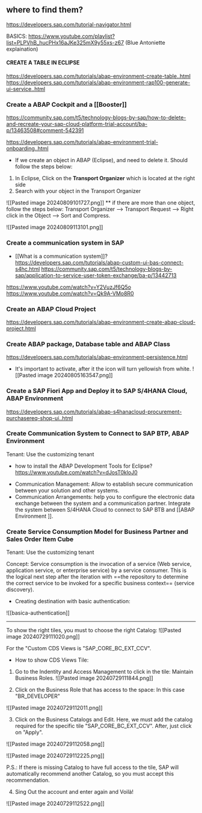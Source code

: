 ## where to find them?

https://developers.sap.com/tutorial-navigator.html

BASICS: https://www.youtube.com/playlist?list=PLPVhB_hucPHx16aJKe325mX9y55xs-z67 (Blue Antoniette explaination)

#### CREATE A TABLE IN ECLIPSE 

https://developers.sap.com/tutorials/abap-environment-create-table..html
https://developers.sap.com/tutorials/abap-environment-rap100-generate-ui-service..html
### Create a ABAP Cockpit and a [[Booster]]

https://community.sap.com/t5/technology-blogs-by-sap/how-to-delete-and-recreate-your-sap-cloud-platform-trial-account/ba-p/13463508#comment-542391

https://developers.sap.com/tutorials/abap-environment-trial-onboarding..html

* If we create an object in ABAP (Eclipse), and need to delete it. Should follow the steps below: 

1. In Eclipse, Click on the **Transport Organizer** which is located at the right side
2. Search with your object in the Transport Organizer

![[Pasted image 20240809101727.png]]
** if there are more than one object, follow the steps below: 
Transport Organizer  --> Transport Request --> Right click in the Object --> Sort and Compress.

![[Pasted image 20240809113101.png]]

### Create a communication system in SAP
+ [[What is a communication system]]? 
https://developers.sap.com/tutorials/abap-custom-ui-bas-connect-s4hc.html
https://community.sap.com/t5/technology-blogs-by-sap/application-to-service-user-token-exchange/ba-p/13442713

https://www.youtube.com/watch?v=Y2VuzJf6Q5o
https://www.youtube.com/watch?v=Qk9A-VMo8R0
### Create an ABAP Cloud Project

https://developers.sap.com/tutorials/abap-environment-create-abap-cloud-project.html


### Create ABAP package, Database table and ABAP Class

https://developers.sap.com/tutorials/abap-environment-persistence.html

* It's important to activate, after it the icon will turn yellowish from white. 
![[Pasted image 20240805163547.png]]
### Create a SAP Fiori App and Deploy it to SAP S/4HANA Cloud, ABAP Environment

https://developers.sap.com/tutorials/abap-s4hanacloud-procurement-purchasereq-shop-ui..html


### Create Communication System to Connect to SAP BTP, ABAP Environment

Tenant: Use the customizing tenant

* how to install the ABAP Development Tools for Eclipse? https://www.youtube.com/watch?v=dJosT0kloJ0
+ Communication Management: Allow to establish secure communication between your solution and other systems. 
+ Communication Arrangements: help you to configure the electronic data exchange between the system and a communication partner.
Integrate the system between S/4HANA Cloud to connect to SAP BTB and [[ABAP Environment ]].

###  Create Service Consumption Model for Business Partner and Sales Order Item Cube

Tenant: Use the customizing tenant

Concept: Service consumption is the invocation of a service (Web service, application service, or enterprise service) by a service consumer. This is the logical next step after the iteration with ==the repository to determine the correct service to be invoked for a specific business context== (service discovery). 

* Creating destination with basic authentication: 

![[basica-authentication]]

------
To show the right tiles, you must to choose the right Catalog: 
![[Pasted image 20240729111020.png]]

For the "Custom CDS Views is "SAP_CORE_BC_EXT_CCV".

+ How to show CDS Views Tile: 
1) Go to the Indentity and Access Management to click in the tile: Maintain Business Roles.
![[Pasted image 20240729111844.png]]

2) Click on the Business Role that has access to the space: In this case "BR_DEVELOPER"

![[Pasted image 20240729112011.png]]

3) Click on the Business Catalogs and Edit. Here, we must add the catalog required for the specific tile "SAP_CORE_BC_EXT_CCV". After, just click on "Apply".

![[Pasted image 20240729112058.png]]

![[Pasted image 20240729112225.png]]

P.S.: If there is missing Catalog to have full access to the tile, SAP will automatically recommend another Catalog, so you must accept this recommendation. 

 4) Sing Out the account and enter again and Voilà!
 
![[Pasted image 20240729112522.png]]



